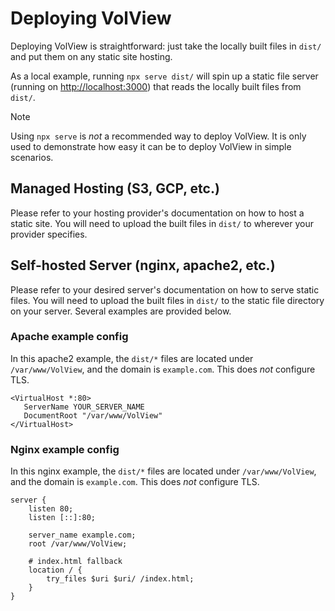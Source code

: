 # Deploying VolView

Deploying VolView is straightforward: just take the locally built files in `dist/` and put them on any static site hosting.

As a local example, running `npx serve dist/` will spin up a static file server (running on <http://localhost:3000>) that reads the locally built files from `dist/`.

> [!NOTE]
> Using `npx serve` is *not* a recommended way to deploy VolView. It is only used to demonstrate how easy it can be to deploy VolView in simple scenarios.

## Managed Hosting (S3, GCP, etc.)

Please refer to your hosting provider's documentation on how to host a static site. You will need to upload the built files in `dist/` to wherever your provider specifies.

## Self-hosted Server (nginx, apache2, etc.)

Please refer to your desired server's documentation on how to serve static files. You will need to upload the built files in `dist/` to the static file directory on your server. Several examples are provided below.

### Apache example config

In this apache2 example, the `dist/*` files are located under `/var/www/VolView`, and the domain is `example.com`. This does *not* configure TLS.

```
<VirtualHost *:80>
   ServerName YOUR_SERVER_NAME
   DocumentRoot "/var/www/VolView"
</VirtualHost>
```

### Nginx example config

In this nginx example, the `dist/*` files are located under `/var/www/VolView`, and the domain is `example.com`. This does *not* configure TLS.

```
server {
	listen 80;
	listen [::]:80;

	server_name example.com;
	root /var/www/VolView;

	# index.html fallback
	location / {
		try_files $uri $uri/ /index.html;
	}
}
```